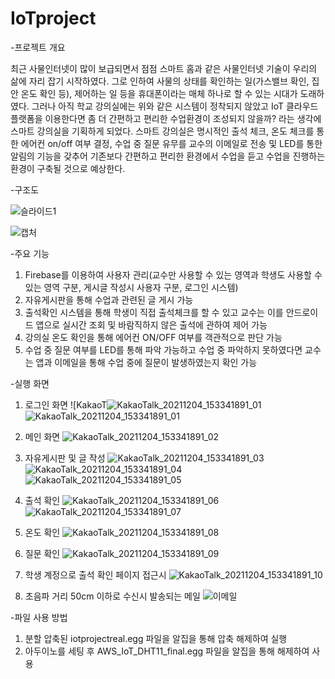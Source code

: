 # IoTproject


-프로젝트 개요

최근 사물인터넷이 많이 보급되면서 점점 스마트 홈과 같은 사물인터넷 기술이 우리의 삶에 자리 잡기 시작하였다. 그로 인하여 사물의 상태를 확인하는 일(가스밸브 확인, 집 안 온도 확인 등), 제어하는 일 등을 휴대폰이라는 매체 하나로 할 수 있는 시대가 도래하였다. 그러나 아직 학교 강의실에는 위와 같은 시스템이 정착되지 않았고 IoT 클라우드 플랫폼을 이용한다면 좀 더 간편하고 편리한 수업환경이 조성되지 않을까? 라는 생각에 스마트 강의실을 기획하게 되었다. 스마트 강의실은 명시적인 출석 체크, 온도 체크를 통한 에어컨 on/off 여부 결정, 수업 중 질문 유무를 교수의 이메일로 전송 및 LED를 통한 알림의 기능을 갖추어 기존보다 간편하고 편리한 환경에서 수업을 듣고 수업을 진행하는 환경이 구축될 것으로 예상한다.

-구조도

![슬라이드1](https://user-images.githubusercontent.com/70841847/144699576-f37e23f7-34c5-44c0-9599-e9caec0bd22f.JPG)


![캡처](https://user-images.githubusercontent.com/70841847/144700610-6ae7a363-e0a9-481b-96b4-c338ab1d1802.JPG)

-주요 기능

1. Firebase를 이용하여 사용자 관리(교수만 사용할 수 있는 영역과 학생도 사용할 수 있는 영역 구분, 게시글 작성시 사용자 구분, 로그인 시스템)
2. 자유게시판을 통해 수업과 관련된 글 게시 가능
3. 출석확인 시스템을 통해 학생이 직접 출석체크를 할 수 있고 교수는 이를 안드로이드 앱으로 실시간 조회 및 바람직하지 않은 출석에 관하여 제어 가능
4. 강의실 온도 확인을 통해 에어컨 ON/OFF 여부를 객관적으로 판단 가능
5. 수업 중 질문 여부를 LED를 통해 파악 가능하고 수업 중 파악하지 못하였다면 교수는 앱과 이메일을 통해 수업 중에 질문이 발생하였는지 확인 가능

-실행 화면

1. 로그인 화면
![KakaoT![KakaoTalk_20211204_153341891_01](https://user-images.githubusercontent.com/70841847/144700653-59db6302-40e8-477a-b150-2acf9bacb8da.jpg)
![KakaoTalk_20211204_153341891_01](https://user-images.githubusercontent.com/70841847/144700661-5bed6403-ad95-442d-88b5-ee5a08dcdd3d.jpg)

2. 메인 화면
![KakaoTalk_20211204_153341891_02](https://user-images.githubusercontent.com/70841847/144700668-206ca63b-3b65-4103-a302-d818da14c6c1.jpg)

3. 자유게시판 및 글 작성
![KakaoTalk_20211204_153341891_03](https://user-images.githubusercontent.com/70841847/144700675-f1af1106-34d2-4176-828a-f97fc6c5ff87.jpg)
![KakaoTalk_20211204_153341891_04](https://user-images.githubusercontent.com/70841847/144700692-5127f555-dde6-4a22-b6f5-3f15d967a6f7.jpg)
![KakaoTalk_20211204_153341891_05](https://user-images.githubusercontent.com/70841847/144700697-03e9cfa3-23a8-4134-adcf-7bb53adba628.jpg)

4. 출석 확인
![KakaoTalk_20211204_153341891_06](https://user-images.githubusercontent.com/70841847/144700704-fd57e7ea-cfe0-4871-856a-56f8d66570ad.jpg)
![KakaoTalk_20211204_153341891_07](https://user-images.githubusercontent.com/70841847/144700705-256588a2-a7e2-4a3d-9981-7524b9067dd6.jpg)

5. 온도 확인
![KakaoTalk_20211204_153341891_08](https://user-images.githubusercontent.com/70841847/144700712-d8390891-8dbb-4156-b04c-6c6711a0dd8b.jpg)

6. 질문 확인
![KakaoTalk_20211204_153341891_09](https://user-images.githubusercontent.com/70841847/144700720-e696a751-a9e7-4201-b76e-26a73dc77d08.jpg)

7. 학생 계정으로 출석 확인 페이지 접근시
![KakaoTalk_20211204_153341891_10](https://user-images.githubusercontent.com/70841847/144700728-c0da2d1a-549e-470a-8f6f-2edc69ab83f3.jpg)

8. 초음파 거리 50cm 이하로 수신시 발송되는 메일
![이메일](https://user-images.githubusercontent.com/70841847/144700776-dd085e30-8a85-4f48-8628-341aae7b01ae.JPG)

-파일 사용 방법
1. 분할 압축된 iotprojectreal.egg 파일을 알집을 통해 압축 해제하여 실행
2. 아두이노를 세팅 후 AWS_IoT_DHT11_final.egg 파일을 알집을 통해 해제하여 사용
